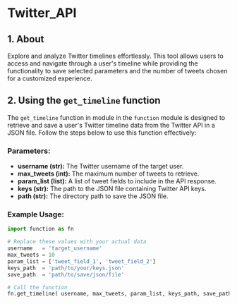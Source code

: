 # Twitter_API

## 1. About

Explore and analyze Twitter timelines effortlessly. This tool allows users to access and navigate through a user's timeline while providing the functionality to save selected parameters and the number of tweets chosen for a customized experience.

## 2. Using the `get_timeline` function

The `get_timeline` function in module in the `function` module is designed to retrieve and save a user's Twitter timeline data from the Twitter API in a JSON file. Follow the steps below to use this function effectively:

### Parameters:

- **username (str):** The Twitter username of the target user.
- **max_tweets (int):** The maximum number of tweets to retrieve.
- **param_list (list):** A list of tweet fields to include in the API response.
- **keys (str):** The path to the JSON file containing Twitter API keys.
- **path (str):** The directory path to save the JSON file.

### Example Usage:

```python
import function as fn

# Replace these values with your actual data
username   = 'target_username'
max_tweets = 10
param_list = ['tweet_field_1', 'tweet_field_2']
keys_path  = 'path/to/your/keys.json'
save_path  = 'path/to/save/json/file'

# Call the function
fn.get_timeline( username, max_tweets, param_list, keys_path, save_path )
